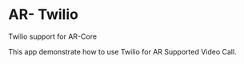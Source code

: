 # AR- Twilio
 Twilio support for AR-Core

This app demonstrate how to use Twilio for AR Supported Video Call.
